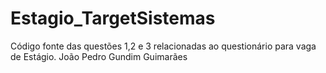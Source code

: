 # Estagio_TargetSistemas
Código fonte das questões 1,2 e 3 relacionadas ao questionário para vaga de Estágio.
João Pedro Gundim Guimarães
